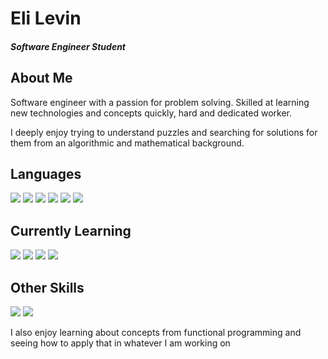 # Eli Levin

#### _Software Engineer Student_

## About Me


Software engineer with a passion for problem solving. Skilled at learning new technologies and concepts quickly, hard and dedicated worker.

I deeply enjoy trying to understand puzzles and searching for solutions for them from an algorithmic and mathematical background.

## Languages
![](https://img.shields.io/badge/PYTHON-EXPERT-blue?style=flat-square&logo=python)
![](https://img.shields.io/badge/C%23-EXPERT-blue?style=flat-square&logo=csharp)
![](https://img.shields.io/badge/JAVA-EXPERT-blue?style=flat-square&logo=java)
![](https://img.shields.io/badge/C%2B%2B-VERY_GOOD-purple?style=flat-square&logo=cplusplus)
![](https://img.shields.io/badge/SQL-VERY%20GOOD-purple?style=flat-square&logo=sql)
![](https://img.shields.io/badge/SHELL-0GOOD-purple?style=flat-square&logo=gnubash)

## Currently Learning

![](https://img.shields.io/badge/JAVASCRIPT-PROFICIENT-bf0a8f?style=flat-square&logo=javascript)
![](https://img.shields.io/badge/RUST-PROFICIENT-bf0a8f?style=flat-square&logo=rust)
![](https://img.shields.io/badge/GO-PROFICIENT-bf0a8f?style=flat-square&logo=go)
![](https://img.shields.io/badge/REACT-BEGINNER-bf0a8f?style=flat-square&logo=react)

## Other Skills
![](https://img.shields.io/badge/LINUX-VERY%20GOOD-purple?style=flat-square&logo=archlinux)
![](https://img.shields.io/badge/GIT-VERY%20GOOD-purple?style=flat-square&logo=git)

I also enjoy learning about concepts from functional programming and seeing how to apply that in whatever I am working on

## 


